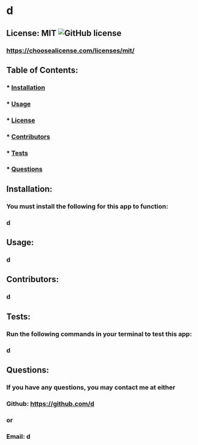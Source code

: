 
  # d

  ## License: MIT  ![GitHub license](https://img.shields.io/github/license/Naereen/StrapDown.js.svg)

  ### https://choosealicense.com/licenses/mit/

  ## Table of Contents:
  ###  * [Installation](#installation)
  ###  * [Usage](#usage)
  ###  * [License](#license)
  ###  * [Contributors](#contributors)
  ###  * [Tests](#tests)
  ###  * [Questions](#questions)

  ## Installation:
  ### You must install the following for this app to function:
  ### d

  ## Usage:
  ### d

  ## Contributors:
  ### d

  ## Tests:
  ### Run the following commands in your terminal to test this app:
  ### d

  ## Questions:
  ### If you have any questions, you may contact me at either
  ### Github: https://github.com/d
  ### or
  ### Email: d
